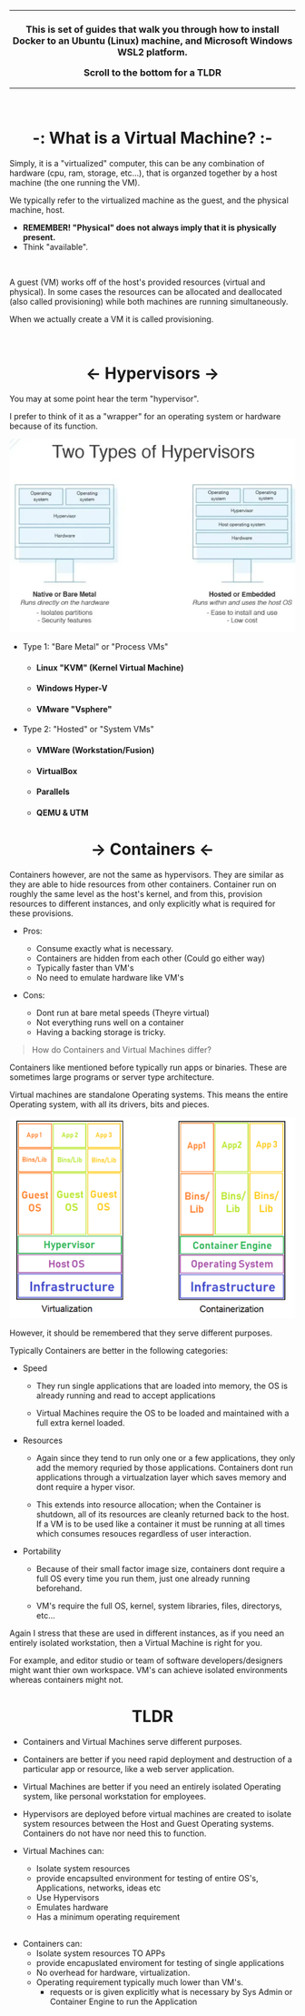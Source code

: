 
---

<h3 align=center><p> This is set of guides that walk you through how to install Docker to an Ubuntu (Linux) machine, and Microsoft Windows WSL2 platform.

Scroll to the bottom for a TLDR</p> </h3>

---

<br>
 
 <h1 align=center> -: What is a Virtual Machine? :-</h1>

<p>

Simply, it is a "virtualized" computer, this can be any combination of hardware (cpu, ram, storage, etc...), that is organzed together by a host machine (the one running the VM). 

We typically refer to the virtualized machine as the guest, and the physical machine, host.

- <b>REMEMBER! "Physical" does not always imply that it is physically present.</b>
- Think "available".

<br>

A guest (VM) works off of the host's provided resources (virtual and physical). In some cases the resources can be allocated and deallocated (also called provisioning) while both machines are running simultaneously. 

When we actually create a VM it is called provisioning.
</p>
<br>

<h1 align=center> <b><- Hypervisors -></b></h2>

<p>
You may at some point hear the term "hypervisor".

I prefer to think of it as a "wrapper" for an operating system or hardware because of its function.


![](/img/hypervisor.webp)


- Type 1: "Bare Metal" or "Process VMs"
    
    - <h4>Linux "KVM" (Kernel Virtual Machine)</h4>
    - <h4>Windows Hyper-V </h4>
    - <h4>VMware "Vsphere" </h4>

- Type 2: "Hosted" or "System VMs"
    
    - <h4>VMWare (Workstation/Fusion) </h4>
    - <h4>VirtualBox </h4>
    - <h4>Parallels </h4>
    - <h4>QEMU & UTM </h4>


</p>

<h1 align=center> <b> -> Containers <- </b></h1>
<p>
Containers however, are not the same as hypervisors. They are similar as they are able to hide resources from other containers. Container run on roughly the same level as the host's kernel, and from this, provision resources to different instances, and only explicitly what is required for these provisions. 

- Pros: 
    - Consume exactly what is necessary.
    - Containers are hidden from each other (Could go either way)
    - Typically faster than VM's 
    - No need to emulate hardware like VM's

- Cons: 
    - Dont run at bare metal speeds (Theyre virtual)
    - Not everything runs well on a container
    - Having a backing storage is tricky.


> How do Containers and Virtual Machines differ?

Containers like mentioned before typically run apps or binaries. These are sometimes large programs or server type architecture. 

Virtual machines are standalone Operating systems. This means the entire Operating system, with all its drivers, bits and pieces.

![](/img/conVvm.webp)

However, it should be remembered that they serve different purposes.

Typically Containers are better in the following categories:
 
 - Speed
    
    - They run single applications that are loaded into memory, the OS is already running and read to accept applications

    - Virtual Machines require the OS to be loaded and maintained with a full extra kernel loaded.

- Resources

    - Again since they tend to run only one or a few applications, they only add the memory requried by those applications. Containers dont run applications through a virtualzation layer which saves memory and dont require a hyper visor.

    - This extends into resource allocation; when the Container is shutdown, all of its resources are cleanly returned back to the host.
    If a VM is to be used like a container it must be running at all times which consumes resouces regardless of user interaction.

- Portability
    
    - Because of their small factor image size, containers dont require a full OS every time you run them, just one already running beforehand. 

    - VM's require the full OS, kernel, system libraries, files, directorys, etc...


Again I stress that these are used in different instances, as if you need an entirely isolated workstation, then a Virtual Machine is right for you. 

For example, and editor studio or team of software developers/designers might want thier own workspace. VM's can achieve isolated environments whereas containers might not.
</p>

<h1 align=center> TLDR </h1>

- Containers and Virtual Machines serve different purposes.

- Containers are better if you need rapid deployment and destruction of a particular app or resource, like a web server application. 

- Virtual Machines are better if you need an entirely isolated Operating system, like personal workstation for employees.

- Hypervisors are deployed before virtual machines are created to isolate system resources between the Host and Guest Operating systems. Containers do not have nor need this to function.

- Virtual Machines can:

    - Isolate system resources
    - provide encapsulted environment for testing of entire OS's, Applications, networks, ideas etc
    - Use Hypervisors
    - Emulates hardware
    - Has a minimum operating requirement
<h2></h2>

- Containers can:
    - Isolate system resources TO APPs
    - provide encapuslated enviroment for testing of single applications
    - No overhead for hardware, virtualization.
    - Operating requirement typically much lower than VM's.
        - requests or is given explicitly what is necessary by Sys Admin or Container Engine to run the Application
